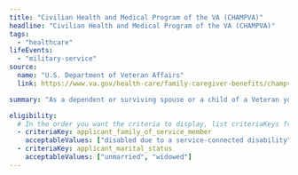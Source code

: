 ```yaml
---
title: "Civilian Health and Medical Program of the VA (CHAMPVA)"
headline: "Civilian Health and Medical Program of the VA (CHAMPVA)"
tags:
  - "healthcare"
lifeEvents:
  - "military-service"
source:
  name: "U.S. Department of Veteran Affairs"
  link: https://www.va.gov/health-care/family-caregiver-benefits/champva/

summary: "As a dependent or surviving spouse or a child of a Veteran you may be eligible for health insurance through the Civilian Health and Medical Program of the Department of Veterans Affairs (CHAMPVA) that covers the cost of some of your health care services and supplies. CHAMPVA beneficiaries are also provided pharmacy benefits."

eligibility:
  # In the order you want the criteria to display, list criteriaKeys from the csv here, each followed by a comma-separated list of which values indicate eligibility for that criteria. Wrap individual values in quotes if they have inner commas. 
  - criteriaKey: applicant_family_of_service_member
    acceptableValues: ["disabled due to a service-connected disability"]
  - criteriaKey: applicant_marital_status
    acceptableValues: ["unmarried", "widowed"]
---
```


